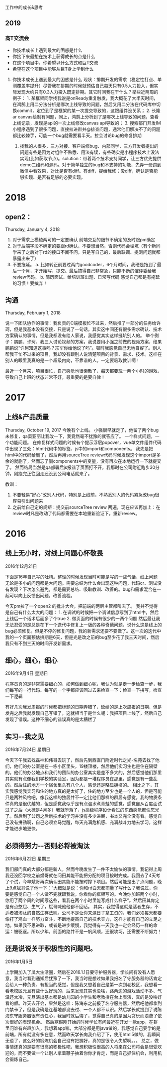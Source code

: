 工作中的成长&思考

## 2019

### 高T交流会
* 你技术成长上遇到最大的困惑是什么
* 你接下来最想在技术上获得成长的点是什么
* 在这个项目中，你希望以什么方式和巨T交流
* 希望在这个项目中能够从巨T身上学到什么

1. 你技术成长上遇到最大的困惑是什么
    现状：排期开发的需求（稳定性打点、单测覆盖率提升）尽管我在排期的时候就预估自己每天只有0.5人力投入，但实际发现大约只有0.3人力投入既定排期。其它时间我在干什么？举些近两周的例子：
        1. 某框架同学找我说是onReady重复触发，我大概花了大半天时间，在鸿鹄上用二分法分析是哪次上线导致的问题，然后又用二分法在代码库中切换commit，定位到了是框架的某一次提交导致的，这跟组件没关系；
        2. 长隆ar canvas绘制有问题，同上，鸿鹄上分析到了是哪次上线导致的问题，查看上线记录，发现是api的一次上线修改canvas api导致的；
    	3. 搜索部门开发IM小程序遇到了很多问题，直接拉进群并@排查问题，通常他们解决不了的问题都比较棘手，可能一个bug就需要看半天。拉会讨论bug的修复排期

    1. 找我的人很多，三方对接、客户端修bug、内部同学，三方开发者提出的问题有些是因为对组件不熟悉、用法有误，有些确实是小程序技术上没法实现(比如获取节点)。solution：带着两个技术支持同学，让三方优先提供demo二维码和源码。对于简单独立的bug和不支持的功能，先弄一份跑到微信中看效果，对比是否有diff。有diff，提给我修；没diff，确认是否能够实现、是否有足够的必要实现。

# 2018

## open2：
Thursday, January 4, 2018
1. 对于需求上模棱两可的一定要确认
前端交互的细节不确定的及时跟pm确定
2. 对于后端字段不确定的要跟rd确认，不要想当然，否则代码会埋坑（有个新同学来了之后对于rd的接口不闻不问，只是写自己的，最后联调、提测问题就都暴露出来了）
3. 不要拖延。
    a. 比如转正前要过两门goodcoder，6个月时间，我硬是拖到了最后一个月，才开始写、提交。最后搞得自己非常急，只能不断的催评委给我review代码。
    b. 简历面试、给培训班出题、日常写代码 感觉自己都是有拖延的习惯！要摈弃！

## 沟通
Thursday, February 1, 2018

说一下团队协作的事情：我负责的C端模板忙不过来，然后推了一部分的任务给许珂，但是我基本没有交接，只是说了一句话。其实这中间还有很多需求确认、技术方案确认的事情，但是我都没有给人家说，我感觉其实这样挺坑别人的。
举个例子：鹏鹏、许珂、我三人讨论视频的方案，我说要用小强之前做的视频方案，结果鹏鹏说“许珂知道这事吗？宗军你给他说了吗”。顿时我感觉自己无地自容了。别人帮我干忙不过来的项目，我却没有跟别人说清楚项目的背景、需求、技术。这样在别人的眼里我真的是一个超级内向，不靠谱的人。一定要吸取教训啊！

最近一个月来，项目很忙，自己感觉也很懒散了，每天都要玩一两个小时的游戏，导致自己上班的状态非常不好，最重要的是要自律！

# 2017

## 上线&产品质量
Thursday, October 19, 2017
今晚有个上线。
小强很早就走了，他留了两个bug未修复，qa窦亚丽让我改一下，我竟然毫不犹豫的就答应了。
一个样式问题，一个功能问题。
在修复样式问题的时候有个提示浮层popover，vue单文件组件代码中出现了三处：html代码中的标签、js中的import和components。
我先是把html中的代码给删了，然后再用sourceTree review代码时候发现这个import是多余的就删了，然而忘了删components中的变量，没有再次在本地运行一下就提交了。
然而结局当然是qa部署后js报错了页面打不开，我那时在公司附近跑步30分钟，刚跑完正往回走还没到公司电话就来了。

教训：
1. 不要轻易“好心”改别人代码，特别是上线前，不熟悉别人的代码紧急改bug很容易引出问题来
2. 之前给自己定的规矩：提交前sourceTree review 两遍，现在应该再加上：在review时凡是改动了代码都需要在本地重新验证下，重新review。


# 2016

## 线上无小时，对线上问题心怀敬畏
2016年12月21日

下面是16年自己写的吐槽。整理的时候发现当时可能是写的一些气话，线上问题无论是多小的问题都是大问题。需要总结为什么会出现这种问题，代码cr、测试没有发现？下次怎么避免，都是需要总结、吸取教训、改善的。bug和需求混合在一起可以向上反馈出问题，改善流程。

今天pm拉了一个open2 的批斗大会，把前端的两层主管都叫去了。
我并不觉得是自己有什么太大的问题：
	1. 在调试的时候把一个调试信息写到了html中，然后上线后一个话术后面多了个true
	2. 做页面的时候有很少的一两个问题
然后最让我无法忍受的是总是在下一个迭代中修复上一版的各种奇葩问题，说什么这是线上的bug必须修复。但是不停的修复问题，我的新需求还要不要做了。这一次的迭代中我的一个页面预估排期是6天，但是光是改之前的bug至少花了我三天时间，然后我只有不到三天的时间开发新需求。


## 细心，细心，细心
2016年9月4日 星期日

程序员真的是非常需要细心的，如何做到细心呢，我认为就是走一步检查一步，我们每写的一行代码、每写的一个字都应该回过去来检查一下：检查一下拼写，检查一下逻辑

有好几次我发周报的时候都把标题的日期弄错了，延续的是上次周报的日期，但是发完之后我就发现自己写错了，这就相当于是什么呢：我把项目上线了，然后自己发现了错误。这种不细心的错误真的是太糟糕了

## 实习--我之见
2016年7月24日 星期日

今天下午我去找磊神和伟哥去玩了，然后先到西直门附近时代之光-名苑去找了他们，他们的办公室是在一栋小区里头，19楼顶楼，然后他们实习生也是住在隔壁的。他们的办公地点和我们的团队的办公室其实是差不多大的，然后感觉他们那里其实就有点像我们学校的实验室，因为都是一堆程序员在那里，感觉是有一些乱的。然后住的地方一个宿舍里头有八个人，感觉还是略显拥挤的。
相比之下，其实我感觉我实习和住的地方真的是太好了，住的地方至少也是一个人的，但是可能只是两种风格吧，像我这样的独居并不一定比他们那样的群居有感觉。我的物质条件真的是很优越的，但是感觉我似乎是有点温水煮青蛙的感觉。感觉自从百度面试过了之后（大概是4月多）我就堕落了，js高级程序设计看过的东西感觉都快忘光了。然后到了公司之后新技术的学习并没有多少进展，书本又完全没有看。感觉自己没有拼劲啊，自己必须立马觉醒，每天充满危机感、充满战斗力地去学习，这样才能进步地更快。

## 必须得努力--否则必将被淘汰
2016年6月22日 星期三

我们部门真的大部分都是新人，然而今晚发生了一件不太愉快的事情。我记得上周我还没回学校之前斌哥就在问田其能不能把分配的项目按时完成。我回去了4天考了个试，今早斌哥再次确认田其能不能按时撑下项目。然后可能是出了点问题，晚上9点斌哥说了他一下：“大概就是说：你和rd白天都商量了写什么？我说过，你要是感觉自己一个人做不完就跟我说，你看你的框架写的。今晚你加班两个小时，你用了两个周的时间写这些，看我在两个小时里能写成什么样子”。然后田其肯定是有点憋屈、生气了，斌哥喊他他都不回话。
其实，我觉得这就是适者生存，不适者被淘汰的自然生存法则。公司不是让你来混日子拿工资的，我们必须每天都要像打了鸡血一样努力奋斗，不断地提高自己的技术实力，这样才能有自己的立足之地。如果我不思进取，或者是进步缓慢，我觉得有一天我也一定会经历一样的命运：被驱逐。所以少年，前面的路并不是一帆风顺，还很坎坷，还需要不断努力！

## 还是说说关于积极性的问题吧。
2016年1月5日

上学期加入了瓜大生活圈，然后在2016.1.1日要守护服务器，学长问有没有人愿意，我当时看到通知后犹豫了一下，我当时是想过如果我报名了守服务器的话肯定会给人一种负责、有担当的感觉，但是我又想着自己是第一次到老校区，我想看一看老校区元旦有些什么好玩的，后来发现其实也没啥，路两边的游戏活动不多、气温还太冷，元旦演出基本都是幼儿园的小学生和老教授在台上表演，真的是没啥好看的额。昨天去开会，果然是这样：陈海东之前报了名守服务器，然后吧他都拿到门禁卡了，但是我确是连基地都没去过、一个人都不认识。然后学长就提到了说陈海东守服务器很有责任心，我当时就后悔了，觉得自己真的是因为贪玩而浪费了依次很好的表现机会。
然后寒假刚开始的时候学长有问最近在开发一款app，在群里问谁有兴趣加入，我想着app嘛，大部分都是用java做的，我感觉自己要学的是前端，所有就没有多在意，然而昨天学长向我介绍了下，使用html5做的，我瞬间无语了，这么好的锻炼机会自己没有把握好，真的是很令人失望啊。。。
总之，做事情还真的是要有很高的积极性吧，我想积极性很高的人将来在公司将会是很受欢迎的，而不要做一个让别人拿着鞭子抽着你你才肯走，而是自己抓住机会，利用机会锻炼自己。
